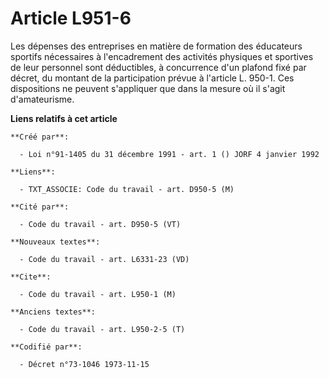 # Article L951-6

Les dépenses des entreprises en matière de formation des éducateurs sportifs nécessaires à l'encadrement des activités
physiques et sportives de leur personnel sont déductibles, à concurrence d'un plafond fixé par décret, du montant de la
participation prévue à l'article L. 950-1. Ces dispositions ne peuvent s'appliquer que dans la mesure où il s'agit
d'amateurisme.

**Liens relatifs à cet article**

	**Créé par**:

	  - Loi n°91-1405 du 31 décembre 1991 - art. 1 () JORF 4 janvier 1992

	**Liens**:

	  - TXT_ASSOCIE: Code du travail - art. D950-5 (M)

	**Cité par**:

	  - Code du travail - art. D950-5 (VT)

	**Nouveaux textes**:

	  - Code du travail - art. L6331-23 (VD)

	**Cite**:

	  - Code du travail - art. L950-1 (M)

	**Anciens textes**:

	  - Code du travail - art. L950-2-5 (T)

	**Codifié par**:

	  - Décret n°73-1046 1973-11-15

